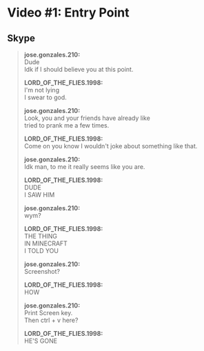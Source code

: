# Video #1: Entry Point
## Skype
> **jose.gonzales.210:**  
> Dude  
> Idk if I should believe you at this point.  
> 
> **LORD_OF_THE_FLIES.1998:**  
> I'm not lying  
> I swear to god.  
> 
> **jose.gonzales.210:**  
> Look, you and your friends have already like  
> tried to prank me a few times.  
> 
> **LORD_OF_THE_FLIES.1998:**  
> Come on you know I wouldn't joke about something like that.  
> 
> **jose.gonzales.210:**  
> Idk man, to me it really seems like you are.  
> 
> **LORD_OF_THE_FLIES.1998:**  
> DUDE  
> I SAW HIM  
> 
> **jose.gonzales.210:**  
> wym?  
> 
> **LORD_OF_THE_FLIES.1998:**  
> THE THING  
> IN MINECRAFT  
> I TOLD YOU  
> 
> **jose.gonzales.210:**  
> Screenshot?  
> 
> **LORD_OF_THE_FLIES.1998:**  
> HOW  
> 
> **jose.gonzales.210:**  
> Print Screen key.  
> Then ctrl + v here?  
> 
> **LORD_OF_THE_FLIES.1998:**  
> HE'S GONE  
